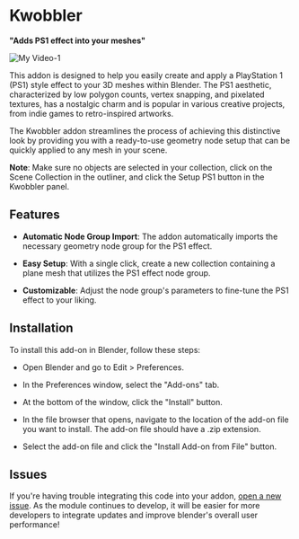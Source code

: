 # Kwobbler
**"Adds PS1 effect into your meshes"**

![My Video-1](https://github.com/user-attachments/assets/b93bd55a-b09a-4737-84b9-3da0f324818f)

This addon is designed to help you easily create and apply a PlayStation 1 (PS1) style effect to your 3D meshes within Blender. The PS1 aesthetic, characterized by low polygon counts, vertex snapping, and pixelated textures, has a nostalgic charm and is popular in various creative projects, from indie games to retro-inspired artworks.

The Kwobbler addon streamlines the process of achieving this distinctive look by providing you with a ready-to-use geometry node setup that can be quickly applied to any mesh in your scene.

**Note**: Make sure no objects are selected in your collection, click on the Scene Collection in the outliner, and click the Setup PS1 button in the Kwobbler panel.

## Features

- **Automatic Node Group Import**: The addon automatically imports the necessary geometry node group for the PS1 effect.
  
- **Easy Setup**: With a single click, create a new collection containing a plane mesh that utilizes the PS1 effect node group.
  
- **Customizable**: Adjust the node group's parameters to fine-tune the PS1 effect to your liking.

## Installation

To install this add-on in Blender, follow these steps:

- Open Blender and go to Edit > Preferences.

- In the Preferences window, select the "Add-ons" tab.

- At the bottom of the window, click the "Install" button.

- In the file browser that opens, navigate to the location of the add-on file you want to install. The add-on file should have a .zip extension.

- Select the add-on file and click the "Install Add-on from File" button.

## Issues
If you're having trouble integrating this code into your addon, [open a new issue](https://github.com/kents00/Kwobbler/issues). As the module continues to develop, it will be easier for more developers to integrate updates and improve blender's overall user performance!
